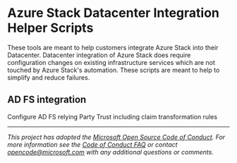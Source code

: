# Azure Stack Datacenter Integration Helper Scripts

These tools are meant to help customers integrate Azure Stack into their Datacenter. Datacenter integration of Azure Stack does require configuration changes on existing infrastructure services which are not touched by Azure Stack's automation. These scripts are meant to help to simplify and reduce failures.


## AD FS integration

Configure AD FS relying Party Trust including claim transformation rules


---
_This project has adopted the [Microsoft Open Source Code of Conduct](https://opensource.microsoft.com/codeofconduct/). For more information see the [Code of Conduct FAQ](https://opensource.microsoft.com/codeofconduct/faq/) or contact [opencode@microsoft.com](mailto:opencode@microsoft.com) with any additional questions or comments._
